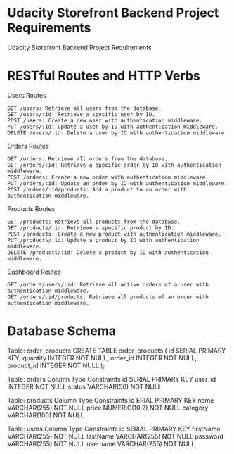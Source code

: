 # Udacity Storefront Backend Project Requirements
Udacity Storefront Backend Project Requirements

# RESTful Routes and HTTP Verbs

Users Routes

    GET /users: Retrieve all users from the database.
    GET /users/:id: Retrieve a specific user by ID.
    POST /users: Create a new user with authentication middleware.
    PUT /users/:id: Update a user by ID with authentication middleware.
    DELETE /users/:id: Delete a user by ID with authentication middleware.

Orders Routes

    GET /orders: Retrieve all orders from the database.
    GET /orders/:id: Retrieve a specific order by ID with authentication middleware.
    POST /orders: Create a new order with authentication middleware.
    PUT /orders/:id: Update an order by ID with authentication middleware.
    POST /orders/:id/products: Add a product to an order with authentication middleware.

Products Routes

    GET /products: Retrieve all products from the database.
    GET /products/:id: Retrieve a specific product by ID.
    POST /products: Create a new product with authentication middleware.
    PUT /products/:id: Update a product by ID with authentication middleware.
    DELETE /products/:id: Delete a product by ID with authentication middleware.

Dashboard Routes

    GET /orders/users/:id: Retrieve all active orders of a user with authentication middleware.
    GET /orders/:id/products: Retrieve all products of an order with authentication middleware.

# Database Schema

Table: order_products
    CREATE TABLE order_products (
        id SERIAL PRIMARY KEY,
        quantity INTEGER NOT NULL,
        order_id INTEGER NOT NULL,
        product_id INTEGER NOT NULL
    );


Table: orders
Column	    Type	        Constraints
id	        SERIAL	        PRIMARY KEY
user_id	    INTEGER	        NOT NULL
status	    VARCHAR(50)	    NOT NULL


Table: products
Column	    Type	        Constraints
id	        ERIAL	        PRIMARY KEY
name	    VARCHAR(255)	NOT NULL
price	    NUMERIC(10,2)	NOT NULL
category	VARCHAR(100)	NOT NULL


Table: users
Column	    Type	        Constraints
id	        SERIAL	        PRIMARY KEY
firstName	VARCHAR(255)	NOT NULL
lastName	VARCHAR(255)	NOT NULL
password	VARCHAR(255)	NOT NULL
username	VARCHAR(255)	NOT NULL